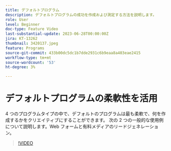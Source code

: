 ```yaml
---
title: デフォルトプログラム
description: デフォルトプログラムの成功を作成および測定する方法を説明します。
role: User
level: Beginner
doc-type: Feature Video
last-substantial-update: 2023-06-28T00:00:00Z
jira: KT-13262
thumbnail: 3420137.jpeg
feature: Programs
source-git-commit: 433b00dc5dc1b7dde2931c6b9eaa8a403eae2415
workflow-type: tm+mt
source-wordcount: '53'
ht-degree: 3%

---
```



# デフォルトプログラムの柔軟性を活用


4 つのプログラムタイプの中で、デフォルトのプログラムは最も柔軟で、何を作成するかをクリエイティブにすることができます。
次の 2 つの一般的な使用例について説明します。Web フォームと有料メディアのリードジェネレーション。

>[!VIDEO](https://video.tv.adobe.com/v/3420137?learn=on)
